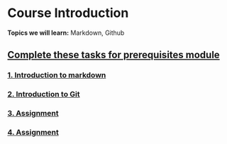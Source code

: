 # Course Introduction

**Topics we will learn:** Markdown, Github





## [Complete these tasks for prerequisites module](#tasks-for-this-module)



### [1. Introduction to markdown](Markdown.md)

### [2. Introduction to Git](git.md)

### [3. Assignment](Assignment.md)

### [4. Assignment](Quiz.md)

